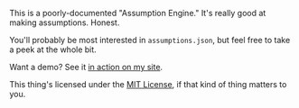 This is a poorly-documented "Assumption Engine." It's really good at making assumptions. Honest.

You'll probably be most interested in `assumptions.json`, but feel free to take a peek at the whole bit.

Want a demo? See it [in action on my site](http://erik.vorh.es/assumes/).

This thing's licensed under the [MIT License](http://en.wikipedia.org/wiki/MIT_License), if that kind of thing matters to you.